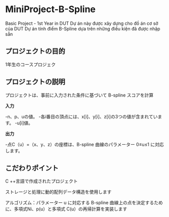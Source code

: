 # MiniProject-B-Spline
Basic Project - 1st Year in DUT
Dự án này được xây dựng cho đồ án cơ sở của DUT
Dự án tính điểm B-Spline dựa trên những điều kiện đã được nhập sẵn

## プロジェクトの目的 
1年生のコースプロジェク

## プロジェクトの説明 
プロジェクトは、事前に入力された条件に基づいて B-spline スコアを計算

**入力**

-n、p、uの値。
-各i番目の頂点には、x[i]、y[i]、z[i]の3つの値が含まれています。
-u[i]値。

**出力** 

-点C（u）=（x、y、z）の座標は、B-spline 曲線のパラメーター 0≤u≤1 に対応します。 
## こだわりポイント
C ++言語で作成されたプロジェクト

ストレージと処理に動的配列データ構造を使用します

アルゴリズム：パラメーター u に対応する B-spline 曲線上の点を決定するために、多項式Ni、p(u）と多項式 C(u）の再帰計算を実装します
